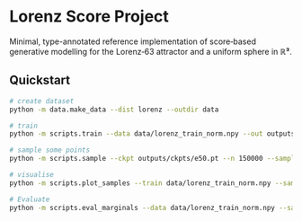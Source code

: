 
# Lorenz Score Project

Minimal, type-annotated reference implementation of score‑based generative modelling
for the Lorenz‑63 attractor and a uniform sphere in **ℝ³**.

## Quickstart

```bash
# create dataset
python -m data.make_data --dist lorenz --outdir data

# train
python -m scripts.train --data data/lorenz_train_norm.npy --out outputs

# sample some points
python -m scripts.sample --ckpt outputs/ckpts/e50.pt --n 150000 --sample_type pc

# visualise
python -m scripts.plot_samples --train data/lorenz_train_norm.npy --samples outputs/pc_lorenz_samples.npz --stats data/lorenz_stats.json

# Evaluate
python -m scripts.eval_marginals --data data/lorenz_train_norm.npy --samples outputs/pc_lorenz_samples.npz --stats data/lorenz_stats.json --outdir outputs/marginals --bins 150
```